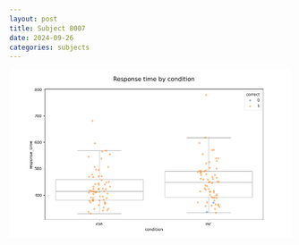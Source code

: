 ```yaml
---
layout: post
title: Subject 8007
date: 2024-09-26
categories: subjects
---
```


![](data/8007/run-1/8007_NF_rt.png)
